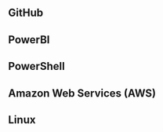 <h2>GitHub</h2>
<h2>PowerBI</h2>
<h2>PowerShell</h2>
<h2>Amazon Web Services (AWS)</h2>
<h2>Linux</h2>

